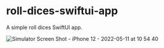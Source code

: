 # roll-dices-swiftui-app
A simple roll dices SwiftUI app.


![Simulator Screen Shot - iPhone 12 - 2022-05-11 at 10 54 40](https://user-images.githubusercontent.com/20096045/167866881-528588c0-6a0e-43ab-a924-8a4ea247f2d9.png)
